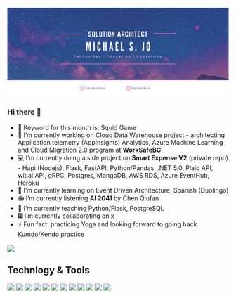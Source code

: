 [![Header](https://github.com/mjtoolbox/mjtoolbox/blob/main/githubimg2.png "Header")](https://mjtoolbox.wordpress.com/)

### Hi there 👋
- 🔑 Keyword for this month is: Squid Game
- 🔭 I’m currently working on Cloud Data Warehouse project - architecting Application telemetry (AppInsights) Analytics, Azure Machine Learning and Cloud Migration 2.0 program at **WorkSafeBC**
- 💻 I’m currently doing a side project on **Smart Expense V2** (private repo) - Hapi (Nodejs), Flask, FastAPI, Python/Pandas, .NET 5.0, Plaid API, wit.ai API, gRPC, Postgres, MongoDB, AWS RDS, Azure EventHub, Heroku
- 🌱 I’m currently learning on Event Driven Architecture, Spanish (Duolingo)
- 📻 I’m currently listening **AI 2041** by Chen Qiufan
- 📝 I’m currently teaching Python/Flask, PostgreSQL
- 🎆 I’m currently collaborating on x
- ⚡ Fun fact: practicing Yoga and looking forward to going back Kumdo/Kendo practice

<img align="center" src="https://github-readme-stats.vercel.app/api?username=mjtoolbox&theme=dark" />

## Technlogy & Tools
![](https://img.shields.io/badge/Code-Java-informational?style=flat&logoColor=white&color=2bbc8a)
![](https://img.shields.io/badge/Code-Javascript-informational?style=flat&logoColor=white&color=2bbc8a)
![](https://img.shields.io/badge/Code-Python-informational?style=flat&logoColor=white&color=2bbc8a)
![](https://img.shields.io/badge/Frame-Spring-informational?style=flat&logoColor=white&color=2bbc8a)
![](https://img.shields.io/badge/Frame-React-informational?style=flat&logoColor=white&color=2bbc8a)
![](https://img.shields.io/badge/Frame-ReactNative-informational?style=flat&logoColor=white&color=2bbc8a)
![](https://img.shields.io/badge/Frame-Flask-informational?style=flat&logoColor=white&color=2bbc8a)
![](https://img.shields.io/badge/Tool-Docker-informational?style=flat&logoColor=white&color=2bbc8a)
![](https://img.shields.io/badge/DB-PostgreSQL-informational?style=flat&logoColor=white&color=2bbc8a)
![](https://img.shields.io/badge/DB-MongoDB-informational?style=flat&logoColor=white&color=2bbc8a)
![](https://img.shields.io/badge/Cloud-Azure-informational?style=flat&logoColor=white&color=2bbc8a)
![](https://img.shields.io/badge/Cloud-Heroku-informational?style=flat&logoColor=white&color=2bbc8a)


